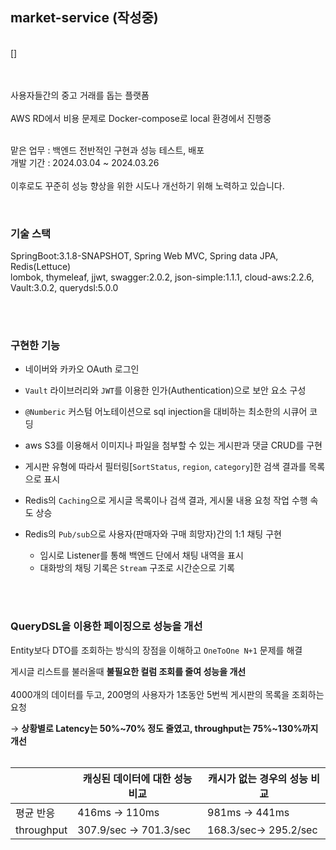 ## market-service (작성중)

</br>  
[]
</br></br></br>

사용자들간의 중고 거래를 돕는 플랫폼</br></br>
AWS RD에서 비용 문제로 Docker-compose로 local 환경에서 진행중</br></br>

맡은 업무 : 백엔드 전반적인 구현과 성능 테스트, 배포</br>
개발 기간 : 2024.03.04 ~ 2024.03.26  </br></br>
이후로도 꾸준히 성능 향상을 위한 시도나 개선하기 위해 노력하고 있습니다.

</br>

### 기술 스택</br>
SpringBoot:3.1.8-SNAPSHOT, Spring Web MVC, Spring data JPA, Redis(Lettuce)   
lombok, thymeleaf, jjwt, swagger:2.0.2, json-simple:1.1.1, cloud-aws:2.2.6, Vault:3.0.2, querydsl:5.0.0  
    
</br></br>
  
### 구현한 기능</br>  
- 네이버와 카카오 OAuth 로그인 
- `Vault` 라이브러리와 `JWT`를 이용한 인가(Authentication)으로 보안 요소 구성
- `@Numberic` 커스텀 어노테이션으로 sql injection을 대비하는 최소한의 시큐어 코딩</br>

- aws S3를 이용해서 이미지나 파일을 첨부할 수 있는 게시판과 댓글 CRUD를 구현
- 게시판 유형에 따라서 필터링[`SortStatus`, `region`, `category`]한 검색 결과를 목록으로 표시</br>

- Redis의 `Caching`으로 게시글 목록이나 검색 결과, 게시물 내용 요청 작업 수행 속도 상승
- Redis의 `Pub/sub`으로 사용자(판매자와 구매 희망자)간의 1:1 채팅 구현
  * 임시로 Listener를 통해 백엔드 단에서 채팅 내역을 표시
  * 대화방의 채팅 기록은 `Stream` 구조로 시간순으로 기록
  
</br></br>
  
### QueryDSL을 이용한 페이징으로 성능을 개선
    
Entity보다 DTO를 조회하는 방식의 장점을 이해하고 `OneToOne N+1` 문제를 해결
    
게시글 리스트를 불러올때 **불필요한 컬럼 조회를 줄여 성능을 개선**
    </br></br>
4000개의 데이터를 두고, 200명의 사용자가 1초동안 5번씩 게시판의 목록을 조회하는 요청
    
   → **상황별로 Latency는 50%~70% 정도 줄였고, throughput는 75%~130%까지 개선**</br></br>

|  | 캐싱된 데이터에 대한 성능 비교 | 캐시가 없는 경우의 성능 비교 |
| --- | --- | --- |
| 평균 반응 | 416ms →  110ms | 981ms  →  441ms |
| throughput | 307.9/sec →   701.3/sec | 168.3/sec→ 295.2/sec |  
  
</br></br>
  

  

  
